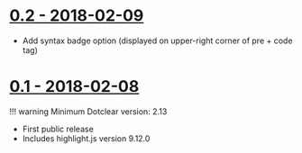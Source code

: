 [0.2 - 2018-02-09](https://open-time.net/post/2018/02/09/Plugin-hljs-02-pour-Dotclear)
================

 * Add syntax badge option (displayed on upper-right corner of pre + code tag)

[0.1 - 2018-02-08](https://open-time.net/post/2018/02/08/Plugin-hljs-01-pour-Dotclear)
================

!!! warning
    Minimum Dotclear version: 2.13

 * First public release
 * Includes highlight.js version 9.12.0


